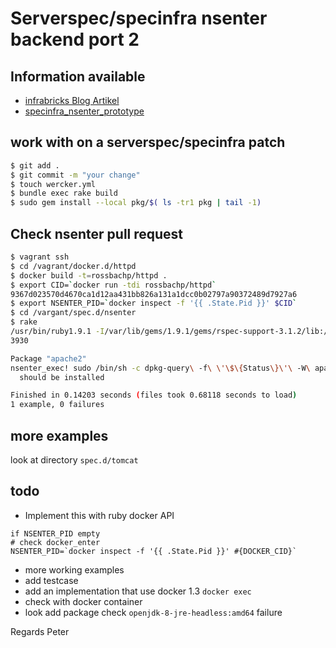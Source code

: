 # Serverspec/specinfra nsenter backend port 2


## Information available
  * [infrabricks Blog Artikel]( http://www.infrabricks.de/blog/2014/09/10/docker-container-mit-serverspec-testen/)
  * [specinfra_nsenter_prototype]( https://gist.githubusercontent.com/aschmidt75/bb38d971e4f47172e2de/raw/350f9419159ffba282496f90232110e06b77cf69/specinfra_nsenter_prototype)

## work with on a serverspec/specinfra patch

``` bash
$ git add .
$ git commit -m "your change"
$ touch wercker.yml
$ bundle exec rake build
$ sudo gem install --local pkg/$( ls -tr1 pkg | tail -1)
```

## Check nsenter pull request
```bash
$ vagrant ssh
$ cd /vagrant/docker.d/httpd
$ docker build -t=rossbachp/httpd .
$ export CID=`docker run -tdi rossbachp/httpd`
9367d023570d4670ca1d12aa431bb826a131a1dcc0b02797a90372489d7927a6
$ export NSENTER_PID=`docker inspect -f '{{ .State.Pid }}' $CID`
$ cd /vargant/spec.d/nsenter
$ rake
/usr/bin/ruby1.9.1 -I/var/lib/gems/1.9.1/gems/rspec-support-3.1.2/lib:/var/lib/gems/1.9.1/gems/rspec-core-3.1.7/lib /var/lib/gems/1.9.1/gems/rspec-core-3.1.7/exe/rspec --pattern spec/localhost/\*_spec.rb
3930

Package "apache2"
nsenter_exec! sudo /bin/sh -c dpkg-query\ -f\ \'\$\{Status\}\'\ -W\ apache2\ \|\ grep\ -E\ \'\^\(install\|hold\)\ ok\ installed\$\'
  should be installed

Finished in 0.14203 seconds (files took 0.68118 seconds to load)
1 example, 0 failures

```
## more examples

look at directory `spec.d/tomcat`

## todo

  * Implement this with ruby docker API
```
if NSENTER_PID empty
# check docker_enter
NSENTER_PID=`docker inspect -f '{{ .State.Pid }}' #{DOCKER_CID}`
```
  * more working examples
  * add testcase
  * add an implementation that use docker 1.3 `docker exec`
  * check with docker container
  * look add package check `openjdk-8-jre-headless:amd64` failure

Regards
Peter

